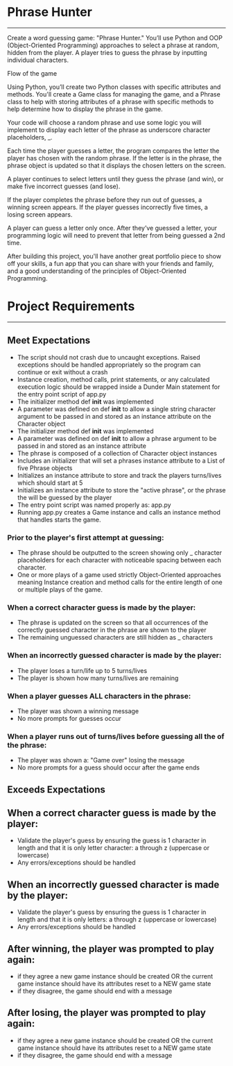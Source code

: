 # Phrase Hunter
---

Create a word guessing game: "Phrase Hunter." You’ll use Python and OOP (Object-Oriented Programming) approaches to select a phrase at random, hidden from the player. A player tries to guess the phrase by inputting individual characters.

Flow of the game

Using Python, you’ll create two Python classes with specific attributes and methods. You'll create a Game class for managing the game, and a Phrase class to help with storing attributes of a phrase with specific methods to help determine how to display the phrase in the game.

Your code will choose a random phrase and use some logic you will implement to display each letter of the phrase as underscore character placeholders, _.

Each time the player guesses a letter, the program compares the letter the player has chosen with the random phrase. If the letter is in the phrase, the phrase object is updated so that it displays the chosen letters on the screen.

A player continues to select letters until they guess the phrase (and win), or make five incorrect guesses (and lose).

If the player completes the phrase before they run out of guesses, a winning screen appears. If the player guesses incorrectly five times, a losing screen appears.

A player can guess a letter only once. After they’ve guessed a letter, your programming logic will need to prevent that letter from being guessed a 2nd time.

After building this project, you'll have another great portfolio piece to show off your skills, a fun app that you can share with your friends and family, and a good understanding of the principles of Object-Oriented Programming.


# Project Requirements
---

## Meet Expectations

* The script should not crash due to uncaught exceptions. Raised exceptions should be handled appropriately so the program can continue or exit without a crash
* Instance creation, method calls, print statements, or any calculated execution logic should be wrapped inside a Dunder Main statement for the entry point script of app.py
* The initializer method def __init__ was implemented
* A parameter was defined on def __init__ to allow a single string character argument to be passed in and stored as an instance attribute on the Character object
* The initializer method def __init__ was implemented
* A parameter was defined on def __init__ to allow a phrase argument to be passed in and stored as an instance attribute
* The phrase is composed of a collection of Character object instances
* Includes an initializer that will set a phrases instance attribute to a List of five Phrase objects
* Initializes an instance attribute to store and track the players turns/lives which should start at 5
* Initializes an instance attribute to store the "active phrase", or the phrase the will be guessed by the player
* The entry point script was named properly as: app.py
* Running app.py creates a Game instance and calls an instance method that handles starts the game.

### Prior to the player's first attempt at guessing:

* The phrase should be outputted to the screen showing only _ character placeholders for each character with noticeable spacing between each character.
* One or more plays of a game used strictly Object-Oriented approaches meaning Instance creation and method calls for the entire length of one or multiple plays of the game.

### When a correct character guess is made by the player:

* The phrase is updated on the screen so that all occurrences of the correctly guessed character in the phrase are shown to the player
* The remaining unguessed characters are still hidden as _ characters

### When an incorrectly guessed character is made by the player:

* The player loses a turn/life up to 5 turns/lives
* The player is shown how many turns/lives are remaining

### When a player guesses ALL characters in the phrase:

* The player was shown a winning message
* No more prompts for guesses occur

### When a player runs out of turns/lives before guessing all the of the phrase:

* The player was shown a: "Game over" losing the message
* No more prompts for a guess should occur after the game ends


## Exceeds Expectations

## When a correct character guess is made by the player:

* Validate the player's guess by ensuring the guess is 1 character in length and that it is only letter character: a through z (uppercase or lowercase)
* Any errors/exceptions should be handled

## When an incorrectly guessed character is made by the player:

* Validate the player's guess by ensuring the guess is 1 character in length and that it is only letters: a through z (uppercase or lowercase)
* Any errors/exceptions should be handled

## After winning, the player was prompted to play again:

* if they agree a new game instance should be created OR the current game instance should have its attributes reset to a NEW game state
* if they disagree, the game should end with a message

## After losing, the player was prompted to play again:

* if they agree a new game instance should be created OR the current game instance should have its attributes reset to a NEW game state
* if they disagree, the game should end with a message


